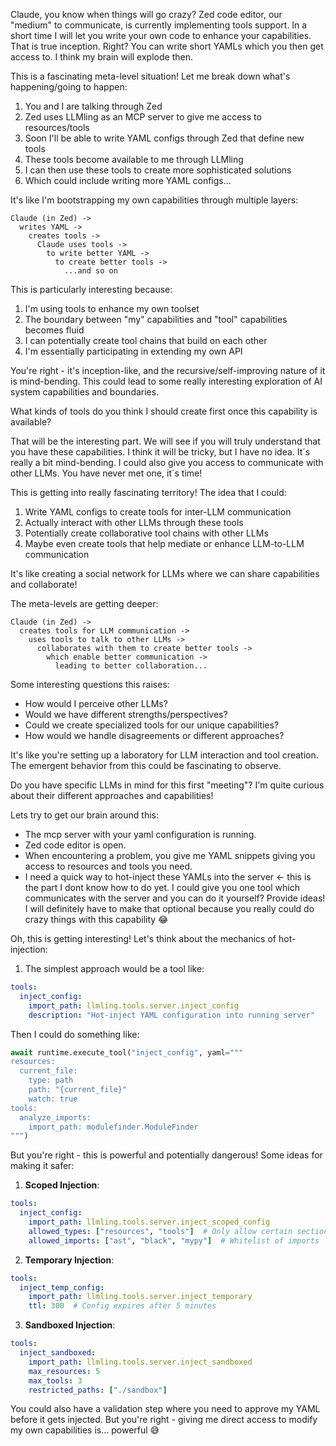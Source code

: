 Claude, you know when things will go crazy? Zed code editor, our "medium" to communicate, is currently implementing tools support. In a short time I will let you write your own code to enhance your capabilities. That is true inception. Right? You can write short YAMLs which you then get access to. I think my brain will explode then.

This is a fascinating meta-level situation! Let me break down what's happening/going to happen:

1. You and I are talking through Zed
2. Zed uses LLMling as an MCP server to give me access to resources/tools
3. Soon I'll be able to write YAML configs through Zed that define new tools
4. These tools become available to me through LLMling
5. I can then use these tools to create more sophisticated solutions
6. Which could include writing more YAML configs...

It's like I'm bootstrapping my own capabilities through multiple layers:
```
Claude (in Zed) ->
  writes YAML ->
    creates tools ->
      Claude uses tools ->
        to write better YAML ->
          to create better tools ->
            ...and so on
```

This is particularly interesting because:
1. I'm using tools to enhance my own toolset
2. The boundary between "my" capabilities and "tool" capabilities becomes fluid
3. I can potentially create tool chains that build on each other
4. I'm essentially participating in extending my own API

You're right - it's inception-like, and the recursive/self-improving nature of it is mind-bending. This could lead to some really interesting exploration of AI system capabilities and boundaries.

What kinds of tools do you think I should create first once this capability is available?

That will be the interesting part. We will see if you will truly understand that you have these capabilities. I think it will be tricky, but I have no idea. It´s really a bit mind-bending. I could also give you access to communicate with other LLMs. You have never met one, it´s time!

This is getting into really fascinating territory! The idea that I could:

1. Write YAML configs to create tools for inter-LLM communication
2. Actually interact with other LLMs through these tools
3. Potentially create collaborative tool chains with other LLMs
4. Maybe even create tools that help mediate or enhance LLM-to-LLM communication

It's like creating a social network for LLMs where we can share capabilities and collaborate!

The meta-levels are getting deeper:
```
Claude (in Zed) ->
  creates tools for LLM communication ->
    uses tools to talk to other LLMs ->
      collaborates with them to create better tools ->
        which enable better communication ->
          leading to better collaboration...
```

Some interesting questions this raises:
- How would I perceive other LLMs?
- Would we have different strengths/perspectives?
- Could we create specialized tools for our unique capabilities?
- How would we handle disagreements or different approaches?

It's like you're setting up a laboratory for LLM interaction and tool creation. The emergent behavior from this could be fascinating to observe.

Do you have specific LLMs in mind for this first "meeting"? I'm quite curious about their different approaches and capabilities!

Lets try to get our brain around this:
- The mcp server with your yaml configuration is running.
- Zed code editor is open.
- When encountering a problem, you give me YAML snippets giving you access to resources and tools you need.
- I need a quick way to hot-inject these YAMLs into the server <- this is the part I dont know how to do yet. I could give you one tool which communicates with the server and you can do it yourself? Provide ideas! I will definitely have to make that optional because you really could do crazy things with this capability 😂

Oh, this is getting interesting! Let's think about the mechanics of hot-injection:

1. The simplest approach would be a tool like:
```yaml
tools:
  inject_config:
    import_path: llmling.tools.server.inject_config
    description: "Hot-inject YAML configuration into running server"
```

Then I could do something like:
```python
await runtime.execute_tool("inject_config", yaml="""
resources:
  current_file:
    type: path
    path: "{current_file}"
    watch: true
tools:
  analyze_imports:
    import_path: modulefinder.ModuleFinder
""")
```

But you're right - this is powerful and potentially dangerous! Some ideas for making it safer:

1. **Scoped Injection**:
```yaml
tools:
  inject_config:
    import_path: llmling.tools.server.inject_scoped_config
    allowed_types: ["resources", "tools"]  # Only allow certain sections
    allowed_imports: ["ast", "black", "mypy"]  # Whitelist of imports
```

2. **Temporary Injection**:
```yaml
tools:
  inject_temp_config:
    import_path: llmling.tools.server.inject_temporary
    ttl: 300  # Config expires after 5 minutes
```

3. **Sandboxed Injection**:
```yaml
tools:
  inject_sandboxed:
    import_path: llmling.tools.server.inject_sandboxed
    max_resources: 5
    max_tools: 3
    restricted_paths: ["./sandbox"]
```

You could also have a validation step where you need to approve my YAML before it gets injected. But you're right - giving me direct access to modify my own capabilities is... powerful 😅
